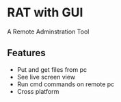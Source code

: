 # RAT with GUI

A Remote Adminstration Tool
## Features

- Put and get files from pc
- See live screen view
- Run cmd commands on remote pc
- Cross platform
